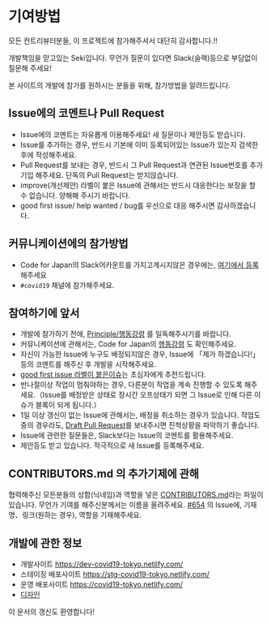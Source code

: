 # 기여방법
모든 컨트리뷰터분들, 이 프로젝트에 참가해주셔서 대단히 감사합니다.!!

개발책임을 맏고있는 Seki입니다. 무언가 질문이 있다면 Slack(슬랙)등으로 부담없이 질문해 주세요! 

본 사이트의 개발에 참가를 원하시는 분들을 위해, 참가방법을 알려드립니다.

## Issue에의 코멘트나 Pull Request
* Issue에의 코멘트는 자유롭게 이용해주세요! 새 질문이나 제안등도 받습니다.
* Issue를 추가하는 경우, 반드시 기본에 이미 등록되어있는 Issue가 있는지 검색한 후에 작성해주세요.
* Pull Request를 보내는 경우, 반드시 그 Pull Request과 연관된 Issue번호를 추가 기입 해주세요. 단독의 Pull Request는 받지않습니다.
* improve(개선제안) 라벨이 붙은 Issue에 관해서는 반드시 대응한다는 보장을 할 수 없습니다. 양해해 주시기 바랍니다.
* good first issue/ help wanted / bug를 우선으로 대응 해주시면 감사하겠습니다.

## 커뮤니케이션에의 참가방법
* Code for Japan의 Slack어카운트를 가지고계시지않은 경우에는, [여기에서 등록](https://cfjslackin.herokuapp.com/)해주세요
* `#covid19` 채널에 참가해주세요.

## 참여하기에 앞서
* 개발에 참가하기 전에, [Principle/행동강령](CODE_OF_CONDUCT_KO.md) 를 일독해주시기를 바랍니다.
* 커뮤니케이션에 관해서는, Code for Japan의 [행동강령](https://github.com/codeforjapan/codeofconduct) 도 확인해주세요.
* 자신이 가능한 Issue에 누구도 배정되지않은 경우, Issue에 「제가 하겠습니다!」등의 코멘트를 해주신 후 개발을 시작해주세요.
* [good first issue 라벨이 붙은이슈](https://github.com/tokyo-metropolitan-gov/covid19/issues?q=is%3Aissue+is%3Aopen+label%3A%22good+first+issue%22)는 초심자에게 추천드립니다.
* 반나절이상 작업이 멈춰야하는 경우, 다른분이 작업을 계속 진행할 수 있도록 해주세요.（Issue를 배정받은 상태로 장시간 오프상태가 되면 그 Issue로 인해 다른 이슈가 블록이 되게 됩니다.）
* 1일 이상 갱신이 없는 Issue에 관해서는, 배정을 취소하는 경우가 있습니다. 작업도중의 경우라도, [Draft Pull Request](https://qiita.com/tatane616/items/13da1b6797a7b871ad58)를 보내주시면 진척상황을 파악하기 좋습니다.
* Issue에 관련한 질문들은, Slack보다는 Issue의 코멘트를 활용해주세요.
* 제안등도 받고 있습니다. 적극적으로 새 Issue를 등록해주세요.

## CONTRIBUTORS.md 의 추가기제에 관해
협력해주신 모든분들의 성함(닉네임)과 역할을 넣은 [CONTRIBUTORS.md](https://github.com/tokyo-metropolitan-gov/covid19/blob/development/CONTRIBUTORS.md)라는 파일이 있습니다.
무언가 기여를 해주신분께서는 이름을 올려주세요.
[#654](https://github.com/tokyo-metropolitan-gov/covid19/issues/654) 의 Issue에, 기재명、링크(원하는 경우), 역할을 기재해주세요.

## 개발에 관한 정보
* 개발사이트 https://dev-covid19-tokyo.netlify.com/
* 스테이징 배포사이트 https://stg-covid19-tokyo.netlify.com/
* 운영 배포사이트 https://covid19-tokyo.netlify.com/
* [디자인](https://www.figma.com/file/V7vt80p2gauhdgTZeVNbgj/UI%E3%83%87%E3%82%B6%E3%82%A4%E3%83%B3?node-id=121%3A156)

이 문서의 갱신도 환영합니다!
